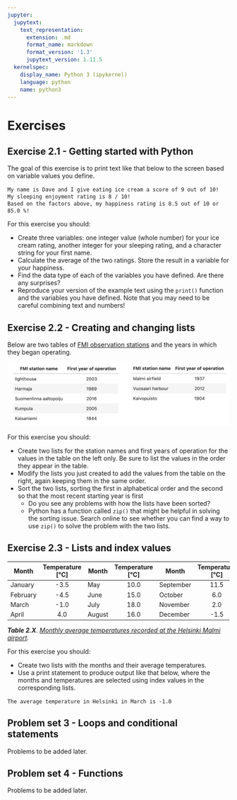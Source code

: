 ```yaml
---
jupyter:
  jupytext:
    text_representation:
      extension: .md
      format_name: markdown
      format_version: '1.3'
      jupytext_version: 1.11.5
  kernelspec:
    display_name: Python 3 (ipykernel)
    language: python
    name: python3
---
```


# Exercises


## Exercise 2.1 - Getting started with Python

The goal of this exercise is to print text like that below to the screen based on variable values you define.

```
My name is Dave and I give eating ice cream a score of 9 out of 10!
My sleeping enjoyment rating is 8 / 10!
Based on the factors above, my happiness rating is 8.5 out of 10 or 85.0 %!
```
For this exercise you should:

- Create three variables: one integer value (whole number) for your ice cream rating, another integer for your sleeping rating, and a character string for your first name. 
- Calculate the average of the two ratings. Store the result in a variable for your happiness.
- Find the data type of each of the variables you have defined. Are there any surprises?
- Reproduce your version of the example text using the `print()` function and the variables you have defined. Note that you may need to be careful combining text and numbers!


## Exercise 2.2 - Creating and changing lists

Below are two tables of [FMI observation stations](http://en.ilmatieteenlaitos.fi/observation-stations) and the years in which they began operating.

![](../img/exercise-2.2-tables.png)

For this exercise you should:

- Create two lists for the station names and first years of operation for the values in the table on the left only. Be sure to list the values in the order they appear in the table.
- Modify the lists you just created to add the values from the table on the right, again keeping them in the same order.
- Sort the two lists, sorting the first in alphabetical order and the second so that the most recent starting year is first
    - Do you see any problems with how the lists have been sorted?
    - Python has a function called `zip()` that might be helpful in solving the sorting issue. Search online to see whether you can find a way to use `zip()` to solve the problem with the two lists.


## Exercise 2.3 - Lists and index values

| Month     | Temperature [°C] | Month     | Temperature [°C] | Month     | Temperature [°C] |
| --------- | :--------------: | --------- | :--------------: | --------- | :--------------: |
| January   | -3.5             | May       | 10.0             | September | 11.5             |
| February  | -4.5             | June      | 15.0             | October   | 6.0              |
| March     | -1.0             | July      | 18.0             | November  | 2.0              |
| April     | 4.0              | August    | 16.0             | December  | -1.5             |

_**Table 2.X**. [Monthly average temperatures recorded at the Helsinki Malmi airport](https://www.timeanddate.com/weather/finland/helsinki/climate)._

For this exercise you should:

- Create two lists with the months and their average temperatures.
- Use a print statement to produce output like that below, where the months and temperatures are selected using index values in the corresponding lists.

```
The average temperature in Helsinki in March is -1.0
```


## Problem set 3 - Loops and conditional statements

Problems to be added later.


## Problem set 4 - Functions

Problems to be added later.
